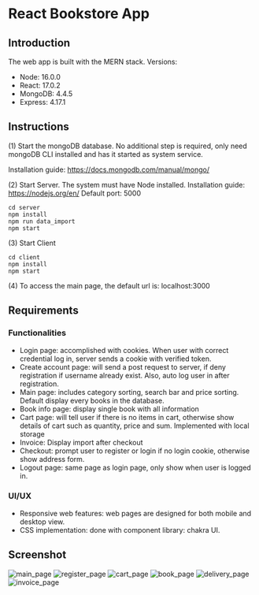 # React Bookstore App

## Introduction
The web app is built with the MERN stack.
Versions:
- Node: 16.0.0
- React: 17.0.2
- MongoDB: 4.4.5
- Express: 4.17.1

## Instructions
(1) Start the mongoDB database.
No additional step is required, only need mongoDB CLI installed and has it started as system service.

Installation guide: https://docs.mongodb.com/manual/mongo/

(2) Start Server.
The system must have Node installed.
Installation guide: https://nodejs.org/en/
Default port: 5000

```
cd server
npm install
npm run data_import
npm start
```

(3) Start Client
```
cd client
npm install
npm start
```

(4) To access the main page, the default url is: localhost:3000

## Requirements
### Functionalities
- Login page: accomplished with cookies. When user with correct credential log in, server sends a cookie with verified token.
- Create account page: will send a post request to server, if deny registration if username already exist. Also, auto log user in after registration.
- Main page: includes category sorting, search bar and price sorting. Default display every books in the database.
- Book info page: display single book with all information
- Cart page: will tell user if there is no items in cart, otherwise show details of cart such as quantity, price and sum. Implemented with local storage
- Invoice: Display import after checkout
- Checkout: prompt user to register or login if no login cookie, otherwise show address form. 
- Logout page: same page as login page, only show when user is logged in.

### UI/UX
- Responsive web features: web pages are designed for both mobile and desktop view. 
- CSS implementation: done with component library: chakra UI.

## Screenshot
![main_page](https://github.com/manyan-chan/BookStore-React-App/blob/master/screenshot/main.png "main")
![register_page](https://github.com/manyan-chan/BookStore-React-App/blob/master/screenshot/register.png "register")
![cart_page](https://github.com/manyan-chan/BookStore-React-App/blob/master/screenshot/cart.png "cart")
![book_page](https://github.com/manyan-chan/BookStore-React-App/blob/master/screenshot/book.png "book")
![delivery_page](https://github.com/manyan-chan/BookStore-React-App/blob/master/screenshot/main.png "delivery")
![invoice_page](https://github.com/manyan-chan/BookStore-React-App/blob/master/screenshot/main.png "invoice")
